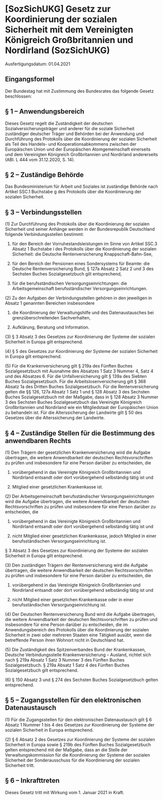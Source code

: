 # [SozSichUKG] Gesetz zur Koordinierung der sozialen Sicherheit mit dem Vereinigten Königreich Großbritannien und Nordirland  (SozSichUKG)

Ausfertigungsdatum: 01.04.2021

 

## Eingangsformel

Der Bundestag hat mit Zustimmung des Bundesrates das folgende Gesetz beschlossen:


## § 1 – Anwendungsbereich

Dieses Gesetz regelt die Zuständigkeit der deutschen Sozialversicherungsträger und anderer für die soziale Sicherheit zuständiger deutscher Träger und Behörden bei der Anwendung und Durchführung des Protokolls über die Koordinierung der sozialen Sicherheit als Teil des Handels- und Kooperationsabkommens zwischen der Europäischen Union und der Europäischen Atomgemeinschaft einerseits und dem Vereinigten Königreich Großbritannien und Nordirland andererseits (ABl. L 444 vom 31.12.2020, S. 14).


## § 2 – Zuständige Behörde

Das Bundesministerium für Arbeit und Soziales ist zuständige Behörde nach Artikel SSC.1 Buchstabe g des Protokolls über die Koordinierung der sozialen Sicherheit.


## § 3 – Verbindungsstellen

(1) Zur Durchführung des Protokolls über die Koordinierung der sozialen Sicherheit und seiner Anhänge werden in der Bundesrepublik Deutschland folgende Verbindungsstellen bestimmt:

1. für den Bereich der Vorruhestandsleistungen im Sinne von Artikel SSC.3 Absatz 1 Buchstabe i des Protokolls über die Koordinierung der sozialen Sicherheit: die Deutsche Rentenversicherung Knappschaft-Bahn-See,

2. für den Bereich der Pensionen eines Sondersystems für Beamte: die Deutsche Rentenversicherung Bund, § 127a Absatz 2 Satz 2 und 3 des Sechsten Buches Sozialgesetzbuch gilt entsprechend,

3. für die berufsständischen Versorgungseinrichtungen: die Arbeitsgemeinschaft berufsständischer Versorgungseinrichtungen.

(2) Zu den Aufgaben der Verbindungsstellen gehören in den jeweiligen in Absatz 1 genannten Bereichen insbesondere

1. die Koordinierung der Verwaltungshilfe und des Datenaustausches bei grenzüberschreitenden Sachverhalten,

2. Aufklärung, Beratung und Information.

(3) § 3 Absatz 3 des Gesetzes zur Koordinierung der Systeme der sozialen Sicherheit in Europa gilt entsprechend.

(4) § 5 des Gesetzes zur Koordinierung der Systeme der sozialen Sicherheit in Europa gilt entsprechend.

(5) Für die Krankenversicherung gilt § 219a des Fünften Buches Sozialgesetzbuch mit Ausnahme des Absatzes 1 Satz 3 Nummer 4, Satz 4 und des Absatzes 6. Für die Unfallversicherung gilt § 139a des Siebten Buches Sozialgesetzbuch. Für die Arbeitslosenversicherung gilt § 368 Absatz 1a des Dritten Buches Sozialgesetzbuch. Für die Rentenversicherung gelten die §§ 126, 127a Absatz 1 Satz 1 und § 128 Absatz 3 des Sechsten Buches Sozialgesetzbuch mit der Maßgabe, dass in § 128 Absatz 3 Nummer 3 des Sechsten Buches Sozialgesetzbuch das Vereinigte Königreich Großbritannien und Nordirland wie ein Mitgliedstaat der Europäischen Union zu behandeln ist. Für die Alterssicherung der Landwirte gilt § 50 des Gesetzes über die Alterssicherung der Landwirte.


## § 4 – Zuständige Stellen für die Bestimmung des anwendbaren Rechts

(1) Den Trägern der gesetzlichen Krankenversicherung wird die Aufgabe übertragen, die weitere Anwendbarkeit der deutschen Rechtsvorschriften zu prüfen und insbesondere für eine Person darüber zu entscheiden, die

1. vorübergehend in das Vereinigte Königreich Großbritannien und Nordirland entsandt oder dort vorübergehend selbständig tätig ist und

2. Mitglied einer gesetzlichen Krankenkasse ist.

(2) Der Arbeitsgemeinschaft berufsständischer Versorgungseinrichtungen wird die Aufgabe übertragen, die weitere Anwendbarkeit der deutschen Rechtsvorschriften zu prüfen und insbesondere für eine Person darüber zu entscheiden, die

1. vorübergehend in das Vereinigte Königreich Großbritannien und Nordirland entsandt oder dort vorübergehend selbständig tätig ist und

2. nicht Mitglied einer gesetzlichen Krankenkasse, jedoch Mitglied in einer berufsständischen Versorgungseinrichtung ist.

§ 3 Absatz 3 des Gesetzes zur Koordinierung der Systeme der sozialen Sicherheit in Europa gilt entsprechend.

(3) Den zuständigen Trägern der Rentenversicherung wird die Aufgabe übertragen, die weitere Anwendbarkeit der deutschen Rechtsvorschriften zu prüfen und insbesondere für eine Person darüber zu entscheiden, die

1. vorübergehend in das Vereinigte Königreich Großbritannien und Nordirland entsandt oder dort vorübergehend selbständig tätig ist und

2. nicht Mitglied einer gesetzlichen Krankenkasse oder in einer berufsständischen Versorgungseinrichtung ist.

(4) Der Deutschen Rentenversicherung Bund wird die Aufgabe übertragen, die weitere Anwendbarkeit der deutschen Rechtsvorschriften zu prüfen und insbesondere für eine Person darüber zu entscheiden, die im Anwendungsbereich des Protokolls über die Koordinierung der sozialen Sicherheit in zwei oder mehreren Staaten eine Tätigkeit ausübt, wenn die betreffende Person ihren Wohnort nicht in Deutschland hat.

(5) Die Zuständigkeit des Spitzenverbandes Bund der Krankenkassen, Deutsche Verbindungsstelle Krankenversicherung – Ausland, richtet sich nach § 219a Absatz 1 Satz 3 Nummer 3 des Fünften Buches Sozialgesetzbuch. § 219a Absatz 1 Satz 4 des Fünften Buches Sozialgesetzbuch gilt entsprechend.

(6) § 150 Absatz 3 und § 274 des Sechsten Buches Sozialgesetzbuch gelten entsprechend.


## § 5 – Zugangsstellen für den elektronischen Datenaustausch

(1) Für die Zugangsstellen für den elektronischen Datenaustausch gilt § 6 Absatz 1 Nummer 1 bis 4 des Gesetzes zur Koordinierung der Systeme der sozialen Sicherheit in Europa entsprechend.

(2) § 6 Absatz 2 des Gesetzes zur Koordinierung der Systeme der sozialen Sicherheit in Europa sowie § 219b des Fünften Buches Sozialgesetzbuch gelten entsprechend mit der Maßgabe, dass an die Stelle der Verwaltungskommission für die Koordinierung der Systeme der sozialen Sicherheit der Sonderausschuss für die Koordinierung der sozialen Sicherheit tritt.


## § 6 – Inkrafttreten

Dieses Gesetz tritt mit Wirkung vom 1. Januar 2021 in Kraft.
